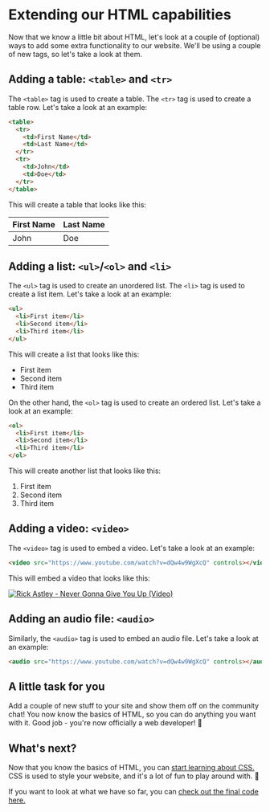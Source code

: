 # Extending our HTML capabilities

Now that we know a little bit about HTML, let's look at a couple of (optional) ways to add some extra functionality to our website. We'll be using a couple of new tags, so let's take a look at them.

## Adding a table: `<table>` and `<tr>`

The `<table>` tag is used to create a table. The `<tr>` tag is used to create a table row. Let's take a look at an example:

```html
<table>
  <tr>
    <td>First Name</td>
    <td>Last Name</td>
  </tr>
  <tr>
    <td>John</td>
    <td>Doe</td>
  </tr>
</table>
```

This will create a table that looks like this:

First Name | Last Name
---------- | ---------
John       | Doe

## Adding a list: `<ul>`/`<ol>` and `<li>`

The `<ul>` tag is used to create an unordered list. The `<li>` tag is used to create a list item. Let's take a look at an example:

```html
<ul>
  <li>First item</li>
  <li>Second item</li>
  <li>Third item</li>
</ul>
```

This will create a list that looks like this:

* First item
* Second item
* Third item

On the other hand, the `<ol>` tag is used to create an ordered list. Let's take a look at an example:

```html
<ol>
  <li>First item</li>
  <li>Second item</li>
  <li>Third item</li>
</ol>
```

This will create another list that looks like this:

1. First item
2. Second item
3. Third item

## Adding a video: `<video>`

The `<video>` tag is used to embed a video. Let's take a look at an example:

```html
<video src="https://www.youtube.com/watch?v=dQw4w9WgXcQ" controls></video>
```

This will embed a video that looks like this:

[![Rick Astley - Never Gonna Give You Up (Video)](https://img.youtube.com/vi/dQw4w9WgXcQ/0.jpg)](https://www.youtube.com/watch?v=dQw4w9WgXcQ)

## Adding an audio file: `<audio>`

Similarly, the `<audio>` tag is used to embed an audio file. Let's take a look at an example:

```html
<audio src="https://www.youtube.com/watch?v=dQw4w9WgXcQ" controls></audio>
```

## A little task for you

Add a couple of new stuff to your site and show them off on the community chat! You now know the basics of HTML, so you can do anything you want with it. Good job - you're now officially a web developer! 🎉

## What's next?

Now that you know the basics of HTML, you can [start learning about CSS.](../Section_2/Lesson_1_Intro_to_CSS.md) CSS is used to style your website, and it's a lot of fun to play around with. 🌈

If you want to look at what we have so far, you can [check out the final code here.](Wrapup.md)
